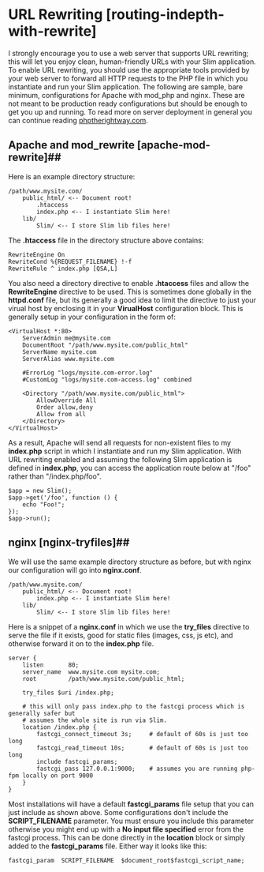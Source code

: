 # URL Rewriting [routing-indepth-with-rewrite] #

I strongly encourage you to use a web server that supports URL rewriting; this will let you enjoy clean, human-friendly URLs with your Slim application. To enable URL rewriting, you should use the appropriate tools provided by your web server to forward all HTTP requests to the PHP file in which you instantiate and run your Slim application.  The following are sample, bare minimum, configurations for Apache with mod_php and nginx.  These are not meant to be production ready configurations but should be enough to get you up and running.  To read more on server deployment in general you can continue reading [phptherightway.com](http://www.phptherightway.com/#servers_and_deployment).

## Apache and mod_rewrite [apache-mod-rewrite]##

Here is an example directory structure:

    /path/www.mysite.com/
        public_html/ <-- Document root!
            .htaccess
            index.php <-- I instantiate Slim here!
        lib/
            Slim/ <-- I store Slim lib files here!

The **.htaccess** file in the directory structure above contains:

    RewriteEngine On
    RewriteCond %{REQUEST_FILENAME} !-f
    RewriteRule ^ index.php [QSA,L]

You also need a directory directive to enable **.htaccess** files and allow the **RewriteEngine** directive to be used.  This is sometimes done globally in the **httpd.conf** file, but its generally a good idea to limit the directive to just your virual host by enclosing it in your **VirualHost** configuration block. This is generally setup in your configuration in the form of:

    <VirtualHost *:80>
        ServerAdmin me@mysite.com
        DocumentRoot "/path/www.mysite.com/public_html"
        ServerName mysite.com
        ServerAlias www.mysite.com
        
        #ErrorLog "logs/mysite.com-error.log"
        #CustomLog "logs/mysite.com-access.log" combined
        
        <Directory "/path/www.mysite.com/public_html">
            AllowOverride All
            Order allow,deny
            Allow from all
        </Directory>
    </VirtualHost>

As a result, Apache will send all requests for non-existent files to my **index.php** script in which I instantiate and run my Slim application. With URL rewriting enabled and assuming the following Slim application is defined in **index.php**, you can access the application route below at "/foo" rather than "/index.php/foo".

    $app = new Slim();
    $app->get('/foo', function () {
        echo "Foo!";
    });
    $app->run();

## nginx [nginx-tryfiles]##

We will use the same example directory structure as before, but with nginx our configuration will go into **nginx.conf**.

    /path/www.mysite.com/
        public_html/ <-- Document root!
            index.php <-- I instantiate Slim here!
        lib/
            Slim/ <-- I store Slim lib files here!

Here is a snippet of a **nginx.conf** in which we use the **try_files** directive to serve the file if it exists, good for static files (images, css, js etc), and otherwise forward it on to the **index.php** file.

    server {
        listen       80;
        server_name  www.mysite.com mysite.com;
        root         /path/www.mysite.com/public_html;

        try_files $uri /index.php;

        # this will only pass index.php to the fastcgi process which is generally safer but
        # assumes the whole site is run via Slim.
        location /index.php {
            fastcgi_connect_timeout 3s;     # default of 60s is just too long
            fastcgi_read_timeout 10s;       # default of 60s is just too long
            include fastcgi_params;
            fastcgi_pass 127.0.0.1:9000;    # assumes you are running php-fpm locally on port 9000
        }
    }

Most installations will have a default **fastcgi_params** file setup that you can just include as shown above.  Some configurations don't include the **SCRIPT_FILENAME** parameter.  You must ensure you include this parameter otherwise you might end up with a **No input file specified** error from the fastcgi process.  This can be done directly in the **location** block or simply added to the **fastcgi_params** file.  Either way it looks like this:

    fastcgi_param  SCRIPT_FILENAME  $document_root$fastcgi_script_name;